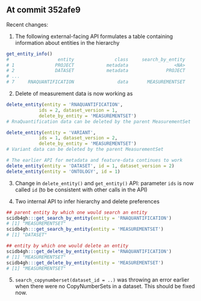 
## At commit 352afe9

Recent changes:

1. The following external-facing API formulates a table containing information about
entities in the hierarchy

```R
get_entity_info()
#                  entity               class     search_by_entity     delete_by_entity
# 1               PROJECT            metadata                 <NA>              PROJECT
# 2               DATASET            metadata              PROJECT              DATASET
# ...
# 7     RNAQUANTIFICATION                data       MEASUREMENTSET       MEASUREMENTSET
```

2. Delete of measurement data is now working as 

```R
delete_entity(entity = 'RNAQUANTIFICATION', 
            ids = 2, dataset_version = 1, 
            delete_by_entity = 'MEASUREMENTSET')
# RnaQuantification data can be deleted by the parent MeasurementSet

delete_entity(entity = 'VARIANT', 
            ids = 1, dataset_version = 2, 
            delete_by_entity = 'MEASUREMENTSET')
# Variant data can be deleted by the parent MeasurementSet

# The earlier API for metadata and feature-data continues to work
delete_entity(entity = 'DATASET', id = 1, dataset_version = 2)
delete_entity(entity = 'ONTOLOGY', id = 1)
```

3. Change in `delete_entity()` and `get_entity()` API: 
parameter `ids` is now called `id`
(to be consistent with other calls in the API)

4. Two internal API to infer hierarchy and delete preferences
```R
## parent entity by which one would search an entity 
scidb4gh:::get_search_by_entity(entity = 'RNAQUANTIFICATION')
# [1] "MEASUREMENTSET"
scidb4gh:::get_search_by_entity(entity = 'MEASUREMENTSET')
# [1] "DATASET"
```
    
```R
## entity by which one would delete an entity 
scidb4gh:::get_delete_by_entity(entity = 'RNAQUANTIFICATION')
# [1] "MEASUREMENTSET"
scidb4gh:::get_delete_by_entity(entity = 'MEASUREMENTSET')
# [1] "MEASUREMENTSET"
```
5. `search_copynumberset(dataset_id = ..)` was throwing an error earlier when there 
were no CopyNumberSets in a dataset. This should be fixed now.
